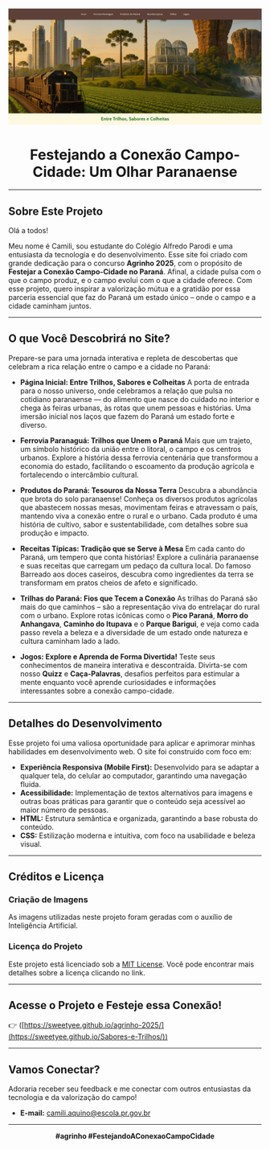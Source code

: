 <p align="center">
  <img src="img./imagemdosite.png" alt="Prévia do Site Agrinho 2025: Festejando a Conexão Campo-Cidade" width="600">
</p>

<h1 align="center">Festejando a Conexão Campo-Cidade: Um Olhar Paranaense</h1>

---

## Sobre Este Projeto

Olá a todos!

Meu nome é Camili, sou estudante do Colégio Alfredo Parodi e uma entusiasta da tecnologia e do desenvolvimento. Esse site foi criado com grande dedicação para o concurso **Agrinho 2025**, com o propósito de **Festejar a Conexão Campo-Cidade no Paraná**. Afinal, a cidade pulsa com o que o campo produz, e o campo evolui com o que a cidade oferece. Com esse projeto, quero inspirar a valorização mútua e a gratidão por essa parceria essencial que faz do Paraná um estado único – onde o campo e a cidade caminham juntos.

---

## O que Você Descobrirá no Site?

Prepare-se para uma jornada interativa e repleta de descobertas que celebram a rica relação entre o campo e a cidade no Paraná:

* **Página Inicial: Entre Trilhos, Sabores e Colheitas**
    A porta de entrada para o nosso universo, onde celebramos a relação que pulsa no cotidiano paranaense — do alimento que nasce do cuidado no interior e chega às feiras urbanas, às rotas que unem pessoas e histórias. Uma imersão inicial nos laços que fazem do Paraná um estado forte e diverso.

* **Ferrovia Paranaguá: Trilhos que Unem o Paraná**
    Mais que um trajeto, um símbolo histórico da união entre o litoral, o campo e os centros urbanos. Explore a história dessa ferrovia centenária que transformou a economia do estado, facilitando o escoamento da produção agrícola e fortalecendo o intercâmbio cultural.

* **Produtos do Paraná: Tesouros da Nossa Terra**
    Descubra a abundância que brota do solo paranaense! Conheça os diversos produtos agrícolas que abastecem nossas mesas, movimentam feiras e atravessam o país, mantendo viva a conexão entre o rural e o urbano. Cada produto é uma história de cultivo, sabor e sustentabilidade, com detalhes sobre sua produção e impacto.

* **Receitas Típicas: Tradição que se Serve à Mesa**
    Em cada canto do Paraná, um tempero que conta histórias! Explore a culinária paranaense e suas receitas que carregam um pedaço da cultura local. Do famoso Barreado aos doces caseiros, descubra como ingredientes da terra se transformam em pratos cheios de afeto e significado.

* **Trilhas do Paraná: Fios que Tecem a Conexão**
    As trilhas do Paraná são mais do que caminhos – são a representação viva do entrelaçar do rural com o urbano. Explore rotas icônicas como o **Pico Paraná**, **Morro do Anhangava**, **Caminho do Itupava** e o **Parque Barigui**, e veja como cada passo revela a beleza e a diversidade de um estado onde natureza e cultura caminham lado a lado.

* **Jogos: Explore e Aprenda de Forma Divertida!**
    Teste seus conhecimentos de maneira interativa e descontraída. Divirta-se com nosso **Quizz** e **Caça-Palavras**, desafios perfeitos para estimular a mente enquanto você aprende curiosidades e informações interessantes sobre a conexão campo-cidade.

---

## Detalhes do Desenvolvimento

Esse projeto foi uma valiosa oportunidade para aplicar e aprimorar minhas habilidades em desenvolvimento web. O site foi construído com foco em:

* **Experiência Responsiva (Mobile First):** Desenvolvido para se adaptar a qualquer tela, do celular ao computador, garantindo uma navegação fluida.
* **Acessibilidade:** Implementação de textos alternativos para imagens e outras boas práticas para garantir que o conteúdo seja acessível ao maior número de pessoas.
* **HTML:** Estrutura semântica e organizada, garantindo a base robusta do conteúdo.
* **CSS:** Estilização moderna e intuitiva, com foco na usabilidade e beleza visual.

---

## Créditos e Licença

### Criação de Imagens
As imagens utilizadas neste projeto foram geradas com o auxílio de Inteligência Artificial.

### Licença do Projeto
Este projeto está licenciado sob a [MIT License](https://opensource.org/licenses/MIT). Você pode encontrar mais detalhes sobre a licença clicando no link.

---

## Acesse o Projeto e Festeje essa Conexão!

👉 ([https://sweetyee.github.io/agrinho-2025/](https://sweetyee.github.io/Sabores-e-Trilhos/))

---

## Vamos Conectar?

Adoraria receber seu feedback e me conectar com outros entusiastas da tecnologia e da valorização do campo!

* **E-mail:** [camili.aquino@escola.pr.gov.br](mailto:camili.aquino@escola.pr.gov.br)

---

<p align="center"><strong>#agrinho #FestejandoAConexaoCampoCidade</strong></p>
